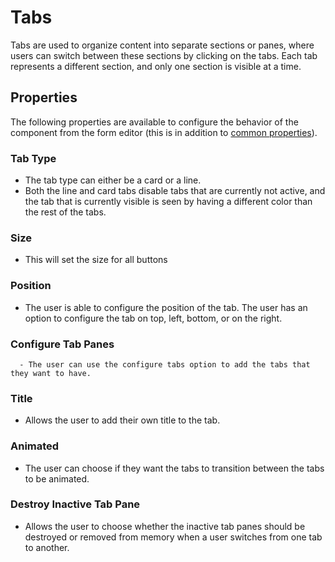 # Tabs

Tabs are used to organize content into separate sections or panes, where users can switch between these sections by clicking on the tabs. Each tab represents a different section, and only one section is visible at a time.

[//]: # '<iframe width="100%" height="500" src="https://pd-docs-adminportal-test.shesha.dev/shesha/forms-designer/?id=41d541dc-75c9-4436-ad41-3b39ea828efb" title="Tabs Component" ></iframe>'

## Properties

The following properties are available to configure the behavior of the component from the form editor (this is in addition to [common properties](/docs/front-end-basics/form-components/common-component-properties)).

### Tab Type

- The tab type can either be a card or a line.
- Both the line and card tabs disable tabs that are currently not active, and the tab that is currently visible is seen by having a different color than the rest of the tabs.

### Size

- This will set the size for all buttons

### Position

- The user is able to configure the position of the tab. The user has an option to configure the tab on top, left, bottom, or on the right.

### Configure Tab Panes

      - The user can use the configure tabs option to add the tabs that they want to have.

  <!-- ![Configure Tab Panes]() -->

### Title

- Allows the user to add their own title to the tab.

### Animated

- The user can choose if they want the tabs to transition between the tabs to be animated.

### Destroy Inactive Tab Pane

- Allows the user to choose whether the inactive tab panes should be destroyed or removed from memory when a user switches from one tab to another.
